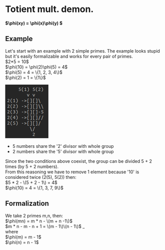 # Totient mult. demon.
**$\phi(xy) = \phi(x)\phi(y) $**
## Example

<p>Let's start with an example with 2 simple primes. The example looks stupid but it's easily formalizable and works for every pair of primes.<br>
$2*5 = 10$ <br>
$\phi(10) = \phi(2)\phi(5) = 4$ <br>
$\phi(5) = 4 = \{1, 2, 3, 4\}$ <br>
$\phi(2) = 1 = \{1\}$ <br>
</p>

![Scheme](Scheme.png)


- 5 numbers share the '2' divisor with whole group
- 2 numbers share the '5' divisor with whole group
<p>Since the two conditions above coexist, the group can be divided 5 + 2 times (by 5 + 2 numbers). <br>
From this reasoning we have to remove 1 element because '10' is considered twice (2(5), 5(2)) then: <br>
$5 * 2 - \(5 + 2 - 1\) = 4$ <br>
$\phi(10) = 4 = \{1, 3, 7, 9\}$ <br>
</p>

## Formalization

<p>We take 2 primes m,n, then: <br>
$\phi(mn) = m * n - \(m + n -1\)$ <br>
$m * n - m - n + 1 = \(m - 1\)\(n - 1\)$ _ <br>
where <br>
$\phi(m) = m - 1$ <br>
$\phi(n) = n - 1$ <br>
</p>
